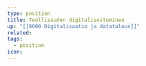 ```yaml
---
type: position
title: Teollisuuden digitalisoituminen
up: "[[8000 Digitalisaatio ja datatalous]]"
related:
tags:
  - position
icon:
---
```



